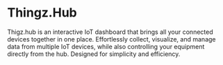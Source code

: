 # Thingz.Hub
Thigz.hub is an interactive IoT dashboard that brings all your connected devices together in one place. Effortlessly collect, visualize, and manage data from multiple IoT devices, while also controlling your equipment directly from the hub. Designed for simplicity and efficiency.

